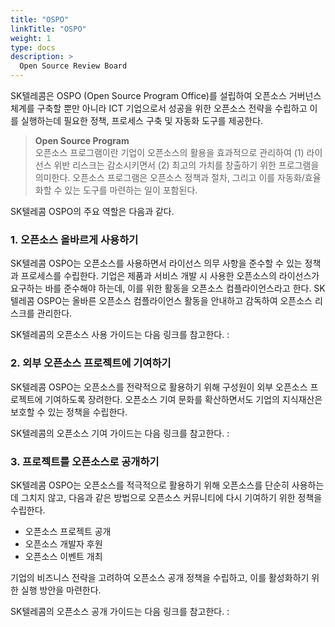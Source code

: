 ```yaml
---
title: "OSPO"
linkTitle: "OSPO"
weight: 1
type: docs
description: >
  Open Source Review Board
---
```


SK텔레콤은 OSPO (Open Source Program Office)를 설립하여 오픈소스 거버넌스 체계를 구축할 뿐만 아니라 ICT 기업으로서 성공을 위한 오픈소스 전략을 수립하고 이를 실행하는데 필요한 정책, 프로세스 구축 및 자동화 도구를 제공한다. 

> **Open Source Program**  
> 오픈소스 프로그램이란 기업이 오픈소스의 활용을 효과적으로 관리하여 (1) 라이선스 위반 리스크는 감소시키면서 (2) 최고의 가치를 창출하기 위한 프로그램을 의미한다. 오픈소스 프로그램은 오픈소스 정책과 절차, 그리고 이를 자동화/효율화할 수 있는 도구를 마련하는 일이 포함된다. 


SK텔레콤 OSPO의 주요 역할은 다음과 같다. 

### 1. 오픈소스 올바르게 사용하기

SK텔레콤 OSPO는 오픈소스를 사용하면서 라이선스 의무 사항을 준수할 수 있는 정책과 프로세스를 수립한다. 기업은 제품과 서비스 개발 시 사용한 오픈소스의 라이선스가 요구하는 바를 준수해야 하는데, 이를 위한 활동을 오픈소스 컴플라이언스라고 한다. SK텔레콤 OSPO는 올바른 오픈소스 컴플라이언스 활동을 안내하고 감독하여 오픈소스 리스크를 관리한다.

SK텔레콤의 오픈소스 사용 가이드는 다음 링크를 참고한다. : 

### 2. 외부 오픈소스 프로젝트에 기여하기

SK텔레콤 OSPO는 오픈소스를 전략적으로 활용하기 위해 구성원이 외부 오픈소스 프로젝트에 기여하도록 장려한다. 오픈소스 기여 문화를 확산하면서도 기업의 지식재산은 보호할 수 있는 정책을 수립한다.

SK텔레콤의 오픈소스 기여 가이드는 다음 링크를 참고한다. : 

### 3. 프로젝트를 오픈소스로 공개하기

SK텔레콤 OSPO는 오픈소스를 적극적으로 활용하기 위해 오픈소스를 단순히 사용하는 데 그치지 않고, 다음과 같은 방법으로 오픈소스 커뮤니티에 다시 기여하기 위한 정책을 수립한다.

- 오픈소스 프로젝트 공개
- 오픈소스 개발자 후원
- 오픈소스 이벤트 개최

기업의 비즈니스 전략을 고려하여 오픈소스 공개 정책을 수립하고, 이를 활성화하기 위한 실행 방안을 마련한다.

SK텔레콤의 오픈소스 공개 가이드는 다음 링크를 참고한다. : 